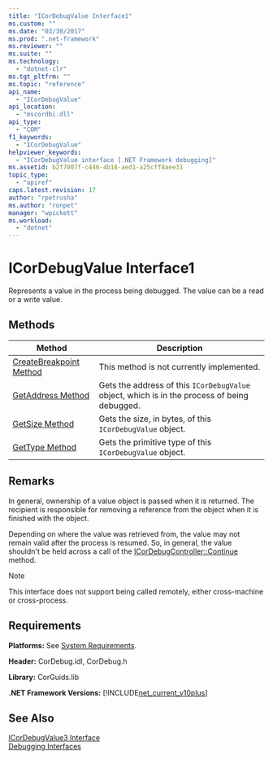 ```yaml
---
title: "ICorDebugValue Interface1"
ms.custom: ""
ms.date: "03/30/2017"
ms.prod: ".net-framework"
ms.reviewer: ""
ms.suite: ""
ms.technology: 
  - "dotnet-clr"
ms.tgt_pltfrm: ""
ms.topic: "reference"
api_name: 
  - "ICorDebugValue"
api_location: 
  - "mscordbi.dll"
api_type: 
  - "COM"
f1_keywords: 
  - "ICorDebugValue"
helpviewer_keywords: 
  - "ICorDebugValue interface [.NET Framework debugging]"
ms.assetid: b2f7007f-c446-4b18-aed1-a25cff8aee31
topic_type: 
  - "apiref"
caps.latest.revision: 17
author: "rpetrusha"
ms.author: "ronpet"
manager: "wpickett"
ms.workload: 
  - "dotnet"
---
```

# ICorDebugValue Interface1
Represents a value in the process being debugged. The value can be a read or a write value.  
  
## Methods  
  
|Method|Description|  
|------------|-----------------|  
|[CreateBreakpoint Method](../../../../docs/framework/unmanaged-api/debugging/icordebugvalue-createbreakpoint-method.md)|This method is not currently implemented.|  
|[GetAddress Method](../../../../docs/framework/unmanaged-api/debugging/icordebugvalue-getaddress-method.md)|Gets the address of this `ICorDebugValue` object, which is in the process of being debugged.|  
|[GetSize Method](../../../../docs/framework/unmanaged-api/debugging/icordebugvalue-getsize-method.md)|Gets the size, in bytes, of this `ICorDebugValue` object.|  
|[GetType Method](../../../../docs/framework/unmanaged-api/debugging/icordebugvalue-gettype-method.md)|Gets the primitive type of this `ICorDebugValue` object.|  
  
## Remarks  
 In general, ownership of a value object is passed when it is returned. The recipient is responsible for removing a reference from the object when it is finished with the object.  
  
 Depending on where the value was retrieved from, the value may not remain valid after the process is resumed. So, in general, the value shouldn't be held across a call of the [ICorDebugController::Continue](../../../../docs/framework/unmanaged-api/debugging/icordebugcontroller-continue-method.md) method.  
  
> [!NOTE]
>  This interface does not support being called remotely, either cross-machine or cross-process.  
  
## Requirements  
 **Platforms:** See [System Requirements](../../../../docs/framework/get-started/system-requirements.md).  
  
 **Header:** CorDebug.idl, CorDebug.h  
  
 **Library:** CorGuids.lib  
  
 **.NET Framework Versions:** [!INCLUDE[net_current_v10plus](../../../../includes/net-current-v10plus-md.md)]  
  
## See Also  
    
    
    
    
 [ICorDebugValue3 Interface](../../../../docs/framework/unmanaged-api/debugging/icordebugvalue3-interface.md)  
 [Debugging Interfaces](../../../../docs/framework/unmanaged-api/debugging/debugging-interfaces.md)
